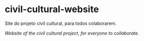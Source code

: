 # civil-cultural-website
Site do projeto civil cultural, para todos colaborarem.

_Website of the civil cultural project, for everyone to collaborate._
